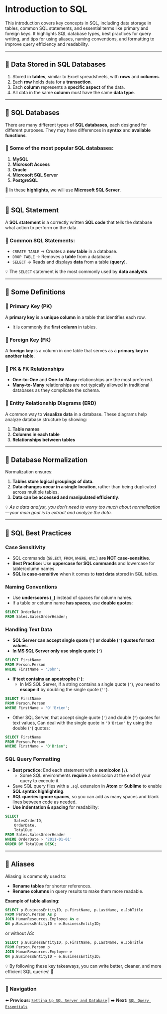 # Introduction to SQL 
This introduction covers key concepts in SQL, including data storage in tables, common SQL statements, and essential terms like primary and foreign keys. It highlights SQL database types, best practices for query writing, and tips for using aliases, naming conventions, and formatting to improve query efficiency and readability.

---

## 📌 Data Stored in SQL Databases  
1. Stored in **tables**, similar to Excel spreadsheets, with **rows** and **columns**.  
2. Each **row** holds data for a **transaction**.  
3. Each **column** represents a **specific aspect** of the data.  
4. All data in the same **column** must have the same **data type**.  

---

## 📌 SQL Databases  
There are many different types of **SQL databases**, each designed for different purposes. They may have differences in **syntax** and **available functions**.

### 🔹 Some of the most popular SQL databases:  
1. **MySQL**  
2. **Microsoft Access**  
3. **Oracle**  
4. **Microsoft SQL Server**  
5. **PostgreSQL**  

🚀 In these **highlights**, we will use **Microsoft SQL Server**.  

---

## 📌 SQL Statement  
A **SQL statement** is a correctly written **SQL code** that tells the database what action to perform on the data.

### 🔹 Common SQL Statements:  
- `CREATE TABLE` → Creates a **new table** in a database.  
- `DROP TABLE` → Removes a **table** from a database.  
- `SELECT` → Reads and displays **data** from a table (**query**).  

💡 The `SELECT` statement is the most commonly used by **data analysts**.  

---

## 📌 Some Definitions  

### 🔹 Primary Key (PK)  
A **primary key** is a **unique column** in a table that identifies each row.  
- It is commonly the **first column** in tables.  

### 🔹 Foreign Key (FK)  
A **foreign key** is a column in one table that serves as a **primary key in another table**.  

### 🔹 PK & FK Relationships  
- **One-to-One** and **One-to-Many** relationships are the most preferred.  
- **Many-to-Many** relationships are not typically allowed in traditional databases as they complicate the schema.  

### 🔹 Entity Relationship Diagrams (ERD)  
A common way to **visualize data** in a database. These diagrams help analyze database structure by showing:  
1. **Table names**  
2. **Columns in each table**  
3. **Relationships between tables**  

---

## 📌 Database Normalization  
Normalization ensures:  
1. **Tables store logical groupings of data**.  
2. **Data changes occur in a single location**, rather than being duplicated across multiple tables.  
3. **Data can be accessed and manipulated efficiently**.  

💡 *As a data analyst, you don’t need to worry too much about normalization—your main goal is to extract and analyze the data.*  

---

## 📌 SQL Best Practices  

### Case Sensitivity  
- SQL commands (`SELECT`, `FROM`, `WHERE`, etc.) **are NOT case-sensitive**.
- **Best Practice:** Use **uppercase for SQL commands** and lowercase for table/column names.
- **SQL is case-sensitive** when it comes to **text data** stored in SQL tables.  

### Naming Conventions  
- Use **underscores (`_`)** instead of spaces for column names.
- If a table or column name **has spaces**, use **double quotes**:  
```sql
SELECT OrderDate
FROM Sales.SalesOrderHeader;
```

### Handling Text Data  
- **SQL Server can accept single quote (`'`) or double (`"`) quotes for text values.**
- **In MS SQL Server only use single quote (`'`)**
```sql
SELECT FirstName
FROM Person.Person
WHERE FirstName = 'John';
```
- **If text contains an apostrophe (`'`)**:
   - In MS SQL Server, if a string contains a single quote (`'`), you need to **escape it** by doubling the single quote (`''`). 

```sql
SELECT FirstName
FROM Person.Person
WHERE FirstName = 'O''Brien';
```

- Other SQL Server, that  accept single quote (`'`) and double (`"`) quotes for text values, Can deal with the single quote in `"O'Brien"` by using the double (`"`) quotes:

```sql
SELECT FirstName
FROM Person.Person
WHERE FirstName = "O'Brien";
```

### SQL Query Formatting  
- **Best practice**: End each statement with a **semicolon (`;`)**.  
   - Some SQL environments **require** a semicolon at the end of your query to execute it.
- Save SQL query files with a `.sql` extension in **Atom** or **Sublime** to enable **SQL syntax highlighting**. 
- **SQL queries ignore spaces**, so you can add as many spaces and blank lines between code as needed.  
- **Use indentation & spacing** for readability:
```sql
SELECT  
    SalesOrderID,  
    OrderDate,  
    TotalDue  
FROM Sales.SalesOrderHeader  
WHERE OrderDate > '2011-01-01'  
ORDER BY TotalDue DESC;
```

---
## 📌 Aliases  
Aliasing is commonly used to:  
- **Rename tables** for shorter references.  
- **Rename columns** in query results to make them more readable.  

**Example of table aliasing:**  
```sql
SELECT p.BusinessEntityID, p.FirstName, p.LastName, e.JobTitle 
FROM Person.Person As p
JOIN HumanResources.Employee As e
ON p.BusinessEntityID = e.BusinessEntityID;
```
or without AS:
```sql
SELECT p.BusinessEntityID, p.FirstName, p.LastName, e.JobTitle 
FROM Person.Person p
JOIN HumanResources.Employee e
ON p.BusinessEntityID = e.BusinessEntityID;
```

💡 By following these key takeaways, you can write better, cleaner, and more efficient SQL queries! 🚀

---

### 🔗 Navigation
⬅️ **Previous:** [`Setting Up SQL Server and Database`](setup.md) | ➡️ **Next:** [`SQL Query Essentials`](SQL_Query.md)
